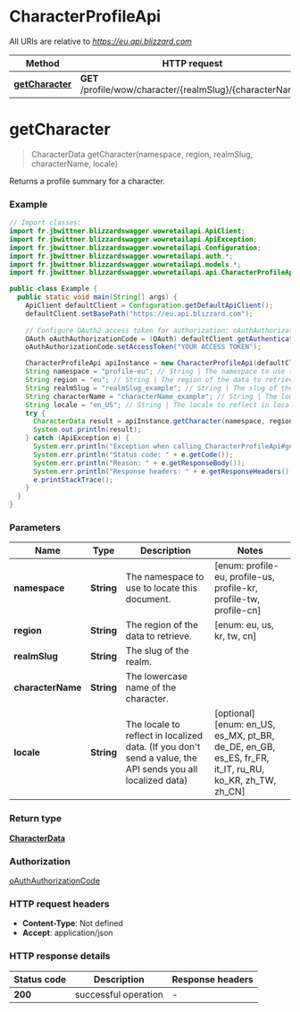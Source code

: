 # CharacterProfileApi

All URIs are relative to *https://eu.api.blizzard.com*

Method | HTTP request | Description
------------- | ------------- | -------------
[**getCharacter**](CharacterProfileApi.md#getCharacter) | **GET** /profile/wow/character/{realmSlug}/{characterName} | 


<a name="getCharacter"></a>
# **getCharacter**
> CharacterData getCharacter(namespace, region, realmSlug, characterName, locale)



Returns a profile summary for a character.

### Example
```java
// Import classes:
import fr.jbwittner.blizzardswagger.wowretailapi.ApiClient;
import fr.jbwittner.blizzardswagger.wowretailapi.ApiException;
import fr.jbwittner.blizzardswagger.wowretailapi.Configuration;
import fr.jbwittner.blizzardswagger.wowretailapi.auth.*;
import fr.jbwittner.blizzardswagger.wowretailapi.models.*;
import fr.jbwittner.blizzardswagger.wowretailapi.api.CharacterProfileApi;

public class Example {
  public static void main(String[] args) {
    ApiClient defaultClient = Configuration.getDefaultApiClient();
    defaultClient.setBasePath("https://eu.api.blizzard.com");
    
    // Configure OAuth2 access token for authorization: oAuthAuthorizationCode
    OAuth oAuthAuthorizationCode = (OAuth) defaultClient.getAuthentication("oAuthAuthorizationCode");
    oAuthAuthorizationCode.setAccessToken("YOUR ACCESS TOKEN");

    CharacterProfileApi apiInstance = new CharacterProfileApi(defaultClient);
    String namespace = "profile-eu"; // String | The namespace to use to locate this document.
    String region = "eu"; // String | The region of the data to retrieve.
    String realmSlug = "realmSlug_example"; // String | The slug of the realm.
    String characterName = "characterName_example"; // String | The lowercase name of the character.
    String locale = "en_US"; // String | The locale to reflect in localized data. (If you don't send a value, the API sends you all localized data)
    try {
      CharacterData result = apiInstance.getCharacter(namespace, region, realmSlug, characterName, locale);
      System.out.println(result);
    } catch (ApiException e) {
      System.err.println("Exception when calling CharacterProfileApi#getCharacter");
      System.err.println("Status code: " + e.getCode());
      System.err.println("Reason: " + e.getResponseBody());
      System.err.println("Response headers: " + e.getResponseHeaders());
      e.printStackTrace();
    }
  }
}
```

### Parameters

Name | Type | Description  | Notes
------------- | ------------- | ------------- | -------------
 **namespace** | **String**| The namespace to use to locate this document. | [enum: profile-eu, profile-us, profile-kr, profile-tw, profile-cn]
 **region** | **String**| The region of the data to retrieve. | [enum: eu, us, kr, tw, cn]
 **realmSlug** | **String**| The slug of the realm. |
 **characterName** | **String**| The lowercase name of the character. |
 **locale** | **String**| The locale to reflect in localized data. (If you don&#39;t send a value, the API sends you all localized data) | [optional] [enum: en_US, es_MX, pt_BR, de_DE, en_GB, es_ES, fr_FR, it_IT, ru_RU, ko_KR, zh_TW, zh_CN]

### Return type

[**CharacterData**](CharacterData.md)

### Authorization

[oAuthAuthorizationCode](../README.md#oAuthAuthorizationCode)

### HTTP request headers

 - **Content-Type**: Not defined
 - **Accept**: application/json

### HTTP response details
| Status code | Description | Response headers |
|-------------|-------------|------------------|
**200** | successful operation |  -  |

